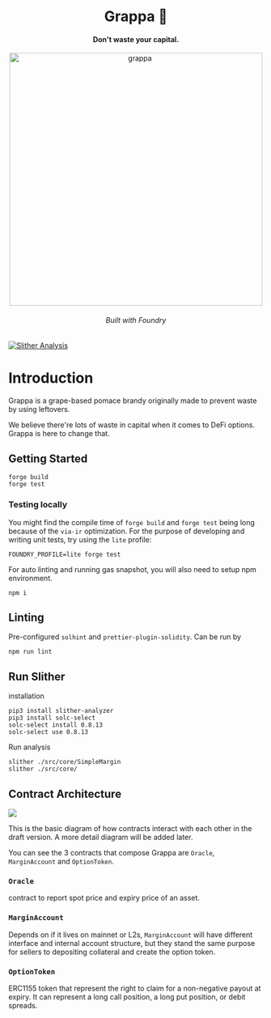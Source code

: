 <div align="center">
  <h1 align="center"> Grappa 🥂</h1>

  <h4 align="center"> Don't waste your capital.</h4>
  <p align="center">
    <!-- badge goes here -->
  </p>

<p align='center'>
    <img src='https://i.imgur.com/A04IOW6.jpg' alt='grappa' width="500" />
</p>  
<h6 align="center"> Built with Foundry</h6>
  
</div>

[![Slither Analysis](https://github.com/antoncoding/grappa/actions/workflows/Slither.yml/badge.svg?branch=master)](https://github.com/antoncoding/grappa/actions/workflows/Slither.yml)

# Introduction

Grappa is a grape-based pomace brandy originally made to prevent waste by using leftovers.

We believe there're lots of waste in capital when it comes to DeFi options. Grappa is here to change that.

## Getting Started

```shell
forge build
forge test
```

### Testing locally

You might find the compile time of `forge build` and `forge test` being long because of the `via-ir` optimization. For the purpose of developing and writing unit tests, try using the `lite` profile:

```shell
FOUNDRY_PROFILE=lite forge test
```

For auto linting and running gas snapshot, you will also need to setup npm environment.

```shell
npm i
```

## Linting

Pre-configured `solhint` and `prettier-plugin-solidity`. Can be run by

```
npm run lint
```

## Run Slither

installation

```shell
pip3 install slither-analyzer
pip3 install solc-select
solc-select install 0.8.13
solc-select use 0.8.13
```

Run analysis

```shell
slither ./src/core/SimpleMargin
slither ./src/core/
```

## Contract Architecture

![](https://i.imgur.com/7LTxemy.png)

This is the basic diagram of how contracts interact with each other in the draft version. A more detail diagram will be added later.

You can see the 3 contracts that compose Grappa are `Oracle`, `MarginAccount` and `OptionToken`.

### `Oracle`

contract to report spot price and expiry price of an asset.

### `MarginAccount`

Depends on if it lives on mainnet or L2s, `MarginAccount` will have different interface and internal account structure, but they stand the same purpose for sellers to depositing collateral and create the option token.

### `OptionToken`

ERC1155 token that represent the right to claim for a non-negative payout at expiry. It can represent a long call position, a long put position, or debit spreads.
